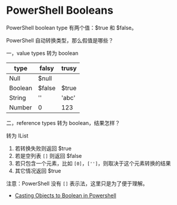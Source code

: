 # PowerShell Booleans

PowerShell boolean type 有两个值：$true 和 $false。

PowerShell 自动转换类型，那么假值是哪些？

一，value types 转为 boolean

type | falsy | trusy
---- | ----- | ----
Null | $null |
Boolean | $false | $true
String  | ''     | 'abc'
Number  | 0      | 123

二，reference types 转为 boolean，结果怎样？

转为 IList

1. 若转换失败则返回 $true
1. 若是空列表 `[]` 则返回 $false
1. 若只包含一个元素，比如 `[0]`，`['']`，则取决于这个元素转换的结果
1. 其它情况返回 $true

注意：PowerShell 没有 `[]` 表示法，这里只是为了便于理解。

- [Casting Objects to Boolean in Powershell](http://blog.whatsupduck.net/2012/01/casting-objects-to-boolean-in.html)
